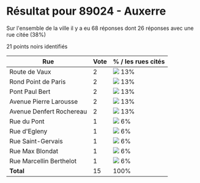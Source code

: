 # Résultat pour 89024 - Auxerre

Sur l'ensemble de la ville il y a eu 68 réponses dont 26 réponses avec une rue citée (38%)

21 points noirs identifiés

| Rue | Vote | % / les rues cités|
|-----|------|-------------------|
| Route de Vaux | 2 | <img src="../../img/bar_13.gif" />&nbsp;13%|
| Rond Point de Paris | 2 | <img src="../../img/bar_13.gif" />&nbsp;13%|
| Pont Paul Bert | 2 | <img src="../../img/bar_13.gif" />&nbsp;13%|
| Avenue Pierre Larousse | 2 | <img src="../../img/bar_13.gif" />&nbsp;13%|
| Avenue Denfert Rochereau | 2 | <img src="../../img/bar_13.gif" />&nbsp;13%|
| Rue du Pont | 1 | <img src="../../img/bar_6.gif" />&nbsp;6%|
| Rue d'Egleny | 1 | <img src="../../img/bar_6.gif" />&nbsp;6%|
| Rue Saint-Gervais | 1 | <img src="../../img/bar_6.gif" />&nbsp;6%|
| Rue Max Blondat | 1 | <img src="../../img/bar_6.gif" />&nbsp;6%|
| Rue Marcellin Berthelot | 1 | <img src="../../img/bar_6.gif" />&nbsp;6%|
| **Total** | 15 | 100%|
